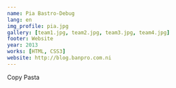 ```yaml
---
name: Pia Bastro-Debug
lang: en
img_profile: pia.jpg
gallery: [team1.jpg, team2.jpg, team3.jpg, team4.jpg]
footer: Website
year: 2013
works: [HTML, CSS3]
website: http://blog.banpro.com.ni
---
```

Copy Pasta